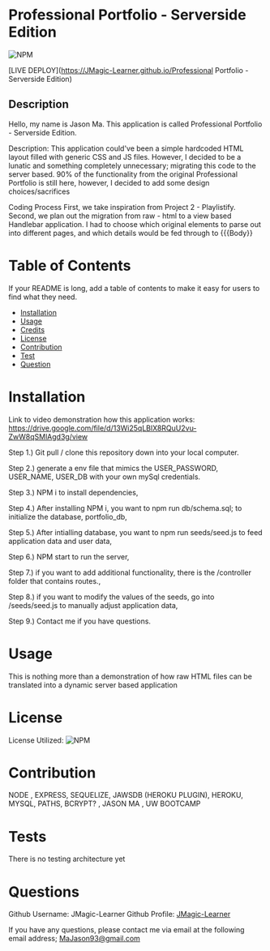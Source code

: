 
# Professional Portfolio - Serverside Edition
![NPM](https://img.shields.io/npm/l/inquirer)

[LIVE DEPLOY](https://JMagic-Learner.github.io/Professional Portfolio - Serverside Edition)
## Description
Hello, my name is Jason Ma. This application is called Professional Portfolio - Serverside Edition.
              
Description:
This application could've been a simple hardcoded HTML layout filled with generic CSS and JS files. However, I decided to be a lunatic and something completely unnecessary; migrating this code to the server based. 90% of the functionality from the original Professional Portfolio is still here, however, I decided to add some design choices/sacrifices             
          
Coding Process
First, we take inspiration from Project 2 - Playlistify. Second, we plan out the migration from raw - html to a view based Handlebar application. I had to choose which original elements to parse out into different pages, and which details would be fed through to {{{Body}}
              
# Table of Contents 
If your README is long, add a table of contents to make it easy for users to find what they need.
- [Installation](##-Installation)
- [Usage](#Usage)
- [Credits](#Credits)
- [License](#license)
- [Contribution](#contribution)
- [Test](#test)
- [Question](#question)
              
# Installation

Link to video demonstration how this application works:
https://drive.google.com/file/d/13Wi25qLBlX8RQuU2vu-ZwW8qSMlAgd3g/view
              

Step 1.) Git pull / clone this repository down into your local computer. 

Step 2.) generate a env file that mimics the USER_PASSWORD, USER_NAME, USER_DB with your own mySql credentials. 

Step 3.) NPM i to install dependencies,

Step 4.) After installing NPM i, you want to npm run db/schema.sql; to initialize the database, portfolio_db,

Step 5.) After intialling database, you want to npm run seeds/seed.js to feed application data and user data,

Step 6.) NPM start to run the server,

Step 7.) if you want to add additional functionality, there is the /controller folder that contains routes.,

Step 8.) if you want to modify the values of the seeds, go into /seeds/seed.js to manually adjust application data,

Step 9.) Contact me if you have questions.
             
                     
# Usage
              
This is nothing more than a demonstration of how raw HTML files can be translated into a dynamic server based application
                                      
          
# License
            
License Utilized: 
![NPM](https://img.shields.io/npm/l/inquirer)
                      
                      
# Contribution
NODE , EXPRESS, SEQUELIZE, JAWSDB (HEROKU PLUGIN), HEROKU, MYSQL, PATHS, BCRYPT? , JASON MA , UW BOOTCAMP
              
# Tests
There is no testing architecture yet
              
# Questions
Github Username: JMagic-Learner
Github Profile: 
[JMagic-Learner](https://github.com/JMagic-Learner)
              
If you have any questions, please contact me via email at the following email address;
MaJason93@gmail.com
